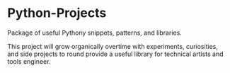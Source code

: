 # Python-Projects
Package of useful Pythony snippets, patterns, and libraries. 

This project will grow organically overtime with experiments, curiosities, and side projects to round provide a useful library for technical artists and tools engineer.
